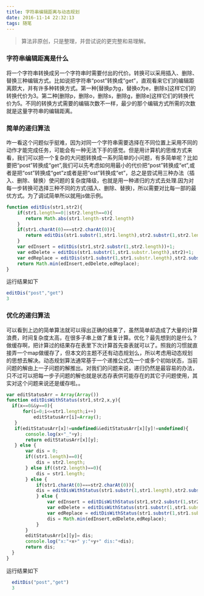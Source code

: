 ```yaml
---
title: 字符串编辑距离与动态规划
date: 2016-11-14 22:32:13
tags: 随笔
---
```


> 算法非原创，只是整理，并尝试说的更完整和易理解。

### 字符串编辑距离是什么
将一个字符串转换成另一个字符串时需要付出的代价。转换可以采用插入、删除、替换三种编辑方式。比如说把字符串“post”转换成“get”，直观看来它们的编辑距离颇大，并有许多种转换方式。第一种[替换p为g，替换o为e，删除s]这样它们的转换代价为3。第二种[删除p，删除o，删除s，删除g，删除e]这样它们的转换代价为5。不同的转换方式需要的编辑次数不一样，最少的那个编辑方式所需的次数就是这量字符串的编辑距离。
### 简单的递归算法
咋一看这个问题似乎挺难，因为对同一个字符串需要选择在不同位置上采用不同的动作才能完成任务，可能会有一种无法下手的感觉。但是用计算机的思维方式来看，我们可以把一个复杂的大问题转换成一系列简单的小问题，有多简单呢？比如要把“post”转换成“get”,我们可以先考虑如何用最小的代价把“post”转换成“et”,或者是把“ost”转换成“get”z或者是把“ost”转换成“et”，总之是尝试用三种办法（插入、删除、替换）使问题的复杂度降级，也就是用一种递归的方式去处理.因为对每一步转换可选择三种不同的方式(插入、删除、替换)，所以需要对比每一部的最优方式。为了调试简单所以就用js做示例。

```js
function editDis(str1,str2){
    if(str1.length==0||str2.length==0){
       return Math.abs(str1.length-str2.length)
    }
    if(str1.charAt(0)===str2.charAt(0)){
       return editDis(str1.substr(1,str1.length),str2.substr(1,str2.length))
    }
    var edInsert = editDis(str1,str2.substr(1,str2.length))+1;
    var edDelete = editDis(str1.substr(1,str1.substr.length),str2)+1;
    var edReplace = editDis(str1.substr(1,str1.substr.length),str2.substr(1,str2.length))+1;
    return Math.min(edInsert,edDelete,edReplace);
}
```
运行结果如下
```js
editDis("post","get")
3
```
### 优化的递归算法
可以看到上边的简单算法就可以得出正确的结果了，虽然简单却造成了大量的计算浪费，时间复杂度太高，在很多子串上做了重复计算。优化？最先想到的是什么？做缓存啊，把计算过的结果存在表里下次计算首先查表就可以了。照我的习惯就直接弄一个map做缓存了，但本文的主题不还有动态规划么，所以考虑用动态规划的思想去解决。动态规划算法通常基于一个递推公式及一个或多个初始状态，当前问题的解由上一子问题的解推出。对我们的问题来说，递归仍然是最容易的办法，只不过可以把每一步子问题的解也就是状态存表供可能存在的其它子问题使用，其实对这个问题来说还是缓存啦。。

```js
var editStatusArr = Array(Array())
function editDisWithStatus(str1,str2,x,y){
  if(x==0&&y==0){
      for(i=0;i<=str1.length;i++)
          editStatusArr[i]=Array();
   }
   if(editStatusArr[x]!=undefined&&editStatusArr[x][y]!=undefined){
       console.log(x+"_"+y);
       return editStatusArr[x][y];
   } else {
       var dis = 0;
       if((str1.length)==0){
           dis = str2.length;
       } else if((str2.length)==0){
           dis = str1.length;
       } else {
           if(str1.charAt(0)===str2.charAt(0)){
           dis = editDisWithStatus(str1.substr(1,str1.length),str2.substr(1,str2.length),x+1,y+1);
           } else {
               var edInsert = editDisWithStatus(str1,str2.substr(1,str2.length),x,y+1)+1;
               var edDelete = editDisWithStatus(str1.substr(1,str1.substr.length),str2,x+1,y)+1;
               var edReplace = editDisWithStatus(str1.substr(1,str1.substr.length),str2.substr(1,str2.length),x+1,y+1)+1;
               dis = Math.min(edInsert,edDelete,edReplace);
           }
       }
       editStatusArr[x][y]= dis;
       console.log("x:"+x+" y:"+y+" dis:"+dis);
       return dis;
  }
}
```
运行结果如下
```js
  editDis("post","get")
  3
```
